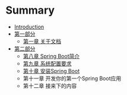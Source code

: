 # Summary

* [Introduction](README.md)
* [第一部分](//part-1.md)
  * [第一章 关于文档](chapter-01.md)
* [第二部分](/part-2.md)
  * [第八章 Spring Boot简介](part-2/di-ba-zhang-spring-boot-jian-jie.md)
  * [第九章 系统配置要求](part-2/di-jiu-zhang-xi-tong-pei-zhi-yao-qiu.md)
  * [第十章 安装Spring Boot](part-2/di-shi-zhang-an-zhuang-spring-boot.md)
  * 第十一章 开发你的第一个Spring Boot应用
  * 第十二章 接来下的内容

